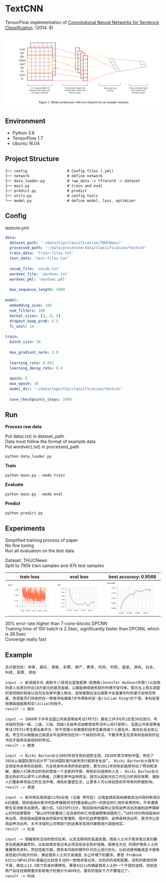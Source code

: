 # TextCNN

TensorFlow implementation of [Convolutional Neural Networks for Sentence Classification](https://arxiv.org/pdf/1408.5882.pdf). (2014. 8)

![images](images/architecture.png)

## Environment

- Python 3.6
- TensorFlow 1.7
- Ubuntu 16.04


## Project Structure


    ├── config                  # Config files (.yml)
    ├── network                 # define network
    ├── data_loader.py          # raw_data -> tfrecord -> dataset
    ├── main.py                 # train and eval
    ├── predict.py              # predict
    ├── utils.py                # config tools
    └── model.py                # define model, loss, optimizer
    

## Config

textcnn.yml

```yml
data:
  dataset_path: '~/data/nlp/classification/THUCNews/'
  processed_path: '~/data/processed-data/classification/textcnn'
  train_data: 'train-files.txt'
  test_data: 'test-files.txt'

  vocab_file: 'vocab.txt'
  wordvec_file: 'wordvec.txt'
  wordvec_pkl: 'wordvec.pkl'

  max_sequence_length: 1000

model:
  embedding_size: 100
  num_filters: 100
  kernel_sizes: [3, 4, 5]
  dropout_keep_prob: 0.5
  fc_unit: 14

train:
  batch_size: 50

  max_gradient_norm: 3.0

  learning_rate: 0.001
  learning_decay_rate: 0.8

  epoch: 0
  max_epoch: 10
  model_dir: '~/data/logs/nlp/classification/textcnn'

  save_checkpoints_steps: 2000
```


## Run

**Process raw data**

Put data(.txt) in dataset_path  
Data must follow the format of example data  
Put wordvec(.txt) in processed_path

```
python data_loader.py
```

**Train**

```
python main.py --mode train
```

**Evaluate**

```
python main.py --mode eval
```

**Predict**  
```
python predict.py
```


## Experiments

Simplified training process of paper   
No fine tuning  
Run all evaluation on the test data

Dataset: THUCNews   
Split to 790k train samples and 47k test samples

|train loss|eval loss|best accuracy: 0.9566|
| :----------:| :----------: | :----------:|
|![images](images/train-loss.png)|![images](images/eval-loss.png)|![images](images/accuracy.png)|

30% error rate higher than 7-conv-blocks DPCNN  
Training time of 100 batch is 2.3sec, significantly faster than DPCNN, which is 26.5sec  
Converge really fast

## Example

```
总分类包括: 体育, 娱乐, 家居, 彩票, 房产, 教育, 时尚, 时政, 星座, 游戏, 社会, 科技, 股票, 财经

input -> 新浪娱乐讯 奥斯卡()获奖女星詹妮弗-哈德森(Jennifer Hudson(听歌))以及她的家人在周日开出10万美元的悬赏金额，以期能换得她失踪的外甥平安归来。警方在上周五调查时发现她的母亲以及兄长在家中遭人枪杀。追悼者围在这位奥斯卡女星童年时的屋子前悼念死者，而调查员们则依然在一旁搜寻哈德森7岁外甥朱利安-金(Julian King)的下落，朱利安是哈德森姐姐茱莉亚(Julia)的独子。
result -> 娱乐

input -> 2009年下半年全国公共英语等级考试(PETS) 报名工作于6月1日至30日进行。考试级别包括一级、二级、三级、四级(五级考试由教育部考试中心另行安排)。全国公共英语等级考试(PETS)考生报名条件为：除不受理义务教育阶段学生集体或个人报名外，面向社会全体公民。考生可以根据自己英语水平选择参加任何一个级别的考试，不要求考生在具有较低级别的证书后才能参加高级别的考试。
result -> 教育

input -> Nicki Barton女士2003年担任色彩趋势主席，2010年首次来到中国，参加了2010上海国际室内设计节“2010国际室内装饰流行趋势发布会”。 Nicki Barton女士每年为全球发布未来色彩趋势，为全球发布未来的色彩趋势，更为2011年的色彩趋势作出了预测和讲解，激励人们用流动的色彩营造一个全新的环境，用色彩创造焕彩人生； Nicki Barton女士提出色彩可以调节人的情绪，只要在家中运用得当，就可以起到对抗工作压力的良好效果，激励人们重新审视自己的生活环境，用色彩重塑生活，让更多人可以体验色彩所带来的积极影响。
result -> 家居

input -> 新华网云南频道11月6日电 (记者 李怀岩) 云南省西双版纳傣族自治州政府新闻办6日通报，西双版纳州景洪市勐养镇跳坝河村委会新山村一村民在砂仁地中采草药时，不幸遭遇野生亚洲象攻击致死。据介绍，5日15时15分，西双版纳州森林公安局勐养派出所接到勐养镇新山村村民报警称：“新山村村民曹晓二在自家的砂仁地里被野象踩踏死亡。”16时30分西双版纳州林业局、西双版纳国家级自然保护区管理局、保护区勐养管理所、勐养森林派出所、景洪市公安局勐养派出所、太平洋保险公司等部门到达事发现场对案情进行调查核实。
result -> 社会

input -> 随着商务活动的密切往来，以及互联网的高速发展。商务人士对于商务笔记本的要求也是越来越苛刻，比如说商务笔记本必须具有安全防护措施，能够全方位 的保护商务人士的重要商务资料。而在性能方面，商务本内部的硬件针对办公进行优化，比如说使用集成显卡使用高性能CPU和大内存，满足商务人士对于高强度 办公环境下的要求。惠普 ProBook 4321s(WP413PA)是最近比较受关注的一款商务笔记本，出色的外观和配置，该机的表现同样不差，再加上13.3英寸机身的便携性，惠普4321s的确是商务人士的一个不错的选择，目前这款产品在经销商重庆影射电子的售价为4699元，喜欢的朋友千万不要错过了。
result -> 科技
```



